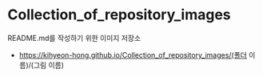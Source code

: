 # Collection_of_repository_images
README.md를 작성하기 위한 이미지 저장소

- https://kihyeon-hong.github.io/Collection_of_repository_images/(폴더 이름)/(그림 이름)
